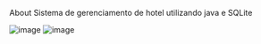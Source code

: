 About
Sistema de gerenciamento de hotel utilizando java e SQLite

![image](https://github.com/user-attachments/assets/5b992243-138a-41c0-bec8-f3871f217caf)
![image](https://github.com/user-attachments/assets/9a8006eb-3a9b-4a85-85e2-7aafe374eaf2)
